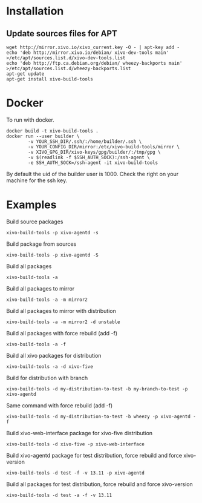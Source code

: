 
Installation
============

Update sources files for APT
----------------------------

    wget http://mirror.xivo.io/xivo_current.key -O - | apt-key add -
    echo 'deb http://mirror.xivo.io/debian/ xivo-dev-tools main' >/etc/apt/sources.list.d/xivo-dev-tools.list
    echo 'deb http://ftp.ca.debian.org/debian/ wheezy-backports main' >/etc/apt/sources.list.d/wheezy-backports.list
    apt-get update
    apt-get install xivo-build-tools

Docker
======

To run with docker.

    docker build -t xivo-build-tools .
    docker run --user builder \
            -v YOUR_SSH_DIR/.ssh/:/home/builder/.ssh \
            -v YOUR_CONFIG_DIR/mirror:/etc/xivo-build-tools/mirror \
            -v XIVO_GPG_DIR/xivo-keys/gpg/builder/:/tmp/gpg \
            -v $(readlink -f $SSH_AUTH_SOCK):/ssh-agent \
            -e SSH_AUTH_SOCK=/ssh-agent -it xivo-build-tools

By default the uid of the builder user is 1000. Check the right on your machine
for the ssh key.

Examples
========

Build source packages

    xivo-build-tools -p xivo-agentd -s

Build package from sources

    xivo-build-tools -p xivo-agentd -S

Build all packages

    xivo-build-tools -a


Build all packages to mirror <mirror2>

    xivo-build-tools -a -m mirror2


Build all packages to mirror <mirror2> with <unstable> distribution

    xivo-build-tools -a -m mirror2 -d unstable
 

Build all packages with force rebuild (add -f)

    xivo-build-tools -a -f
 

Build all xivo packages for distribution <xivo-five>

    xivo-build-tools -a -d xivo-five
 

Build <xivo-agentd> for distribution <my-distribution-to-test> with branch <my-branch-to-test>

    xivo-build-tools -d my-distribution-to-test -b my-branch-to-test -p xivo-agentd
 

Same command with force rebuild (add -f)

    xivo-build-tools -d my-distribution-to-test -b wheezy -p xivo-agentd -f


Build xivo-web-interface package for xivo-five distribution

    xivo-build-tools -d xivo-five -p xivo-web-interface


Build xivo-agentd package for test distribution, force rebuild and force xivo-version

    xivo-build-tools -d test -f -v 13.11 -p xivo-agentd


Build all packages for test distribution, force rebuild and force xivo-version

    xivo-build-tools -d test -a -f -v 13.11
